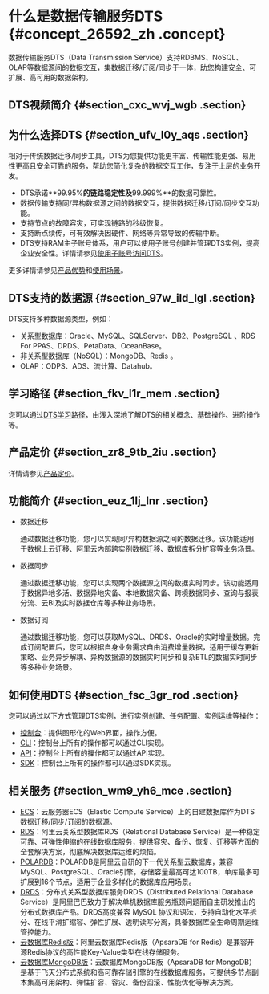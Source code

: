 # 什么是数据传输服务DTS {#concept_26592_zh .concept}

数据传输服务DTS（Data Transmission Service）支持RDBMS、NoSQL、OLAP等数据源间的数据交互，集数据迁移/订阅/同步于一体，助您构建安全、可扩展、高可用的数据架构。

## DTS视频简介 {#section_cxc_wvj_wgb .section}

  

## 为什么选择DTS {#section_ufv_l0y_aqs .section}

相对于传统数据迁移/同步工具，DTS为您提供功能更丰富、传输性能更强、易用性更高且安全可靠的服务，帮助您简化复杂的数据交互工作，专注于上层的业务开发。

-   DTS承诺**99.95%**的链路稳定性及**99.999%**的数据可靠性。
-   数据传输支持同/异构数据源之间的数据交互，提供数据迁移/订阅/同步交互功能。
-   支持节点的故障容灾，可实现链路的秒级恢复。
-   支持断点续传，可有效解决因硬件、网络等异常导致的传输中断。
-   DTS支持RAM主子账号体系，用户可以使用子账号创建并管理DTS实例，提高企业安全性。详情请参见[使用子账号访问DTS](https://help.aliyun.com/document_detail/47568.html)。

更多详情请参见[产品优势](cn.zh-CN/产品简介/产品优势.md#)和[使用场景](https://help.aliyun.com/document_detail/26599.html)。

## DTS支持的数据源 {#section_97w_ild_lgl .section}

DTS支持多种数据源类型，例如：

-   关系型数据库：Oracle、MySQL、SQLServer、DB2、PostgreSQL 、RDS For PPAS、DRDS、PetaData、OceanBase。
-   非关系型数据库（NoSQL）：MongoDB、Redis 。
-   OLAP：ODPS、ADS、流计算、Datahub。

## 学习路径 {#section_fkv_l1r_mem .section}

您可以通过[DTS学习路径](https://help.aliyun.com/product/26590.html)，由浅入深地了解DTS的相关概念、基础操作、进阶操作等。

## 产品定价 {#section_zr8_9tb_2iu .section}

详情请参见[产品定价](../../../../cn.zh-CN/产品定价/产品定价.md#)。

## 功能简介 {#section_euz_1lj_lnr .section}

-   数据迁移

    通过数据迁移功能，您可以实现同/异构数据源之间的数据迁移。该功能适用于数据上云迁移、阿里云内部跨实例数据迁移、数据库拆分扩容等业务场景。

-   数据同步

    通过数据迁移功能，您可以实现两个数据源之间的数据实时同步。该功能适用于数据异地多活、数据异地灾备、本地数据灾备、跨境数据同步、查询与报表分流、云BI及实时数据仓库等多种业务场景。

-   数据订阅

    通过数据迁移功能，您可以获取MySQL、DRDS、Oracle的实时增量数据。完成订阅配置后，您可以根据自身业务需求自由消费增量数据，适用于缓存更新策略、业务异步解耦、异构数据源的数据实时同步和复杂ETL的数据实时同步等多种业务场景。


## 如何使用DTS {#section_fsc_3gr_rod .section}

您可以通过以下方式管理DTS实例，进行实例创建、任务配置、实例运维等操作：

-   [控制台](https://dts.console.aliyun.com/)：提供图形化的Web界面，操作方便。
-   [CLI](https://help.aliyun.com/product/29991.html)：控制台上所有的操作都可以通过CLI实现。
-   [API](https://help.aliyun.com/document_detail/49456.html)：控制台上所有的操作都可以通过API实现。
-   [SDK](https://help.aliyun.com/document_detail/57690.html)：控制台上所有的操作都可以通过SDK实现。

## 相关服务 {#section_wm9_yh6_mce .section}

-   [ECS](https://help.aliyun.com/document_detail/25367.html)：云服务器ECS（Elastic Compute Service）上的自建数据库作为DTS数据迁移/同步/订阅的数据源。
-   [RDS](https://help.aliyun.com/document_detail/26092.html)：阿里云关系型数据库RDS（Relational Database Service）是一种稳定可靠、可弹性伸缩的在线数据库服务，提供容灾、备份、恢复、迁移等方面的全套解决方案，彻底解决数据库运维的烦恼。
-   [POLARDB](https://help.aliyun.com/document_detail/58764.html)：POLARDB是阿里云自研的下一代关系型云数据库，兼容MySQL、PostgreSQL、Oracle引擎，存储容量最高可达100TB，单库最多可扩展到16个节点，适用于企业多样化的数据库应用场景。
-   [DRDS](https://help.aliyun.com/document_detail/117729.html)：分布式关系型数据库服务DRDS（Distributed Relational Database Service）是阿里巴巴致力于解决单机数据库服务瓶颈问题而自主研发推出的分布式数据库产品。DRDS高度兼容 MySQL 协议和语法，支持自动化水平拆分、在线平滑扩缩容、弹性扩展、透明读写分离，具备数据库全生命周期运维管控能力。
-   [云数据库Redis版](https://help.aliyun.com/document_detail/26342.html)：阿里云数据库Redis版（ApsaraDB for Redis）是兼容开源Redis协议的高性能Key-Value类型在线存储服务。
-   [云数据库MongoDB版](https://help.aliyun.com/document_detail/26558.html)：云数据库MongoDB版（ApsaraDB for MongoDB）是基于飞天分布式系统和高可靠存储引擎的在线数据库服务，可提供多节点副本集高可用架构、弹性扩容、容灾、备份回滚、性能优化等解决方案。

